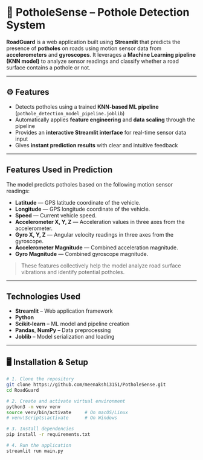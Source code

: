 # 🚗 PotholeSense – Pothole Detection System  

**RoadGuard** is a web application built using **Streamlit** that predicts the presence of **potholes** on roads using motion sensor data from **accelerometers** and **gyroscopes**. It leverages a **Machine Learning pipeline (KNN model)** to analyze sensor readings and classify whether a road surface contains a pothole or not.

---

## ⚙️ Features  
- Detects potholes using a trained **KNN-based ML pipeline** (`pothole_detection_model_pipeline.joblib`)  
- Automatically applies **feature engineering** and **data scaling** through the pipeline  
- Provides an **interactive Streamlit interface** for real-time sensor data input  
- Gives **instant prediction results** with clear and intuitive feedback  

---

## Features Used in Prediction  

The model predicts potholes based on the following motion sensor readings:

- **Latitude** — GPS latitude coordinate of the vehicle.  
- **Longitude** — GPS longitude coordinate of the vehicle.  
- **Speed** — Current vehicle speed.  
- **Accelerometer X, Y, Z** — Acceleration values in three axes from the accelerometer.  
- **Gyro X, Y, Z** — Angular velocity readings in three axes from the gyroscope.  
- **Accelerometer Magnitude** — Combined acceleration magnitude.  
- **Gyro Magnitude** — Combined gyroscope magnitude.  

> These features collectively help the model analyze road surface vibrations and identify potential potholes.

---

## Technologies Used  
- **Streamlit** – Web application framework  
- **Python**  
- **Scikit-learn** – ML model and pipeline creation  
- **Pandas**, **NumPy** – Data preprocessing  
- **Joblib** – Model serialization and loading  

---

## 🖥️ Installation & Setup  

```bash
# 1. Clone the repository
git clone https://github.com/meenakshi3151/PotholeSense.git
cd RoadGuard

# 2. Create and activate virtual environment
python3 -m venv venv
source venv/bin/activate     # On macOS/Linux
# venv\Scripts\activate      # On Windows

# 3. Install dependencies
pip install -r requirements.txt

# 4. Run the application
streamlit run main.py
```
